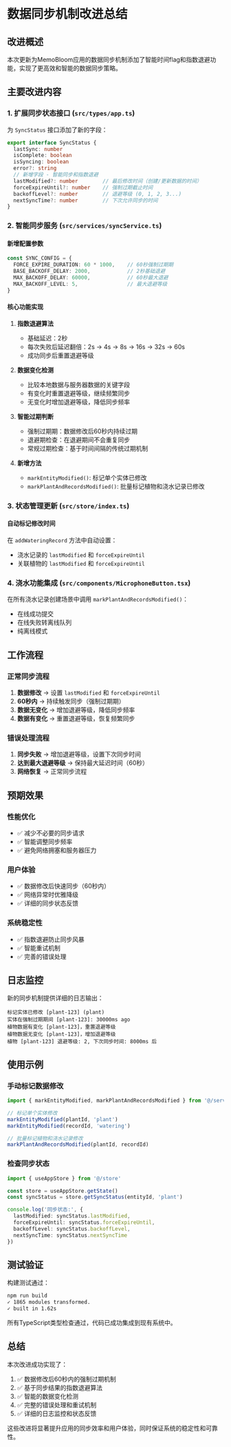 # 数据同步机制改进总结

## 改进概述

本次更新为MemoBloom应用的数据同步机制添加了智能时间flag和指数退避功能，实现了更高效和智能的数据同步策略。

## 主要改进内容

### 1. 扩展同步状态接口 (`src/types/app.ts`)

为 `SyncStatus` 接口添加了新的字段：

```typescript
export interface SyncStatus {
  lastSync: number
  isComplete: boolean
  isSyncing: boolean
  error?: string
  // 新增字段 - 智能同步和指数退避
  lastModified?: number        // 最后修改时间（创建/更新数据的时间）
  forceExpireUntil?: number    // 强制过期截止时间
  backoffLevel?: number        // 退避等级 (0, 1, 2, 3...)
  nextSyncTime?: number        // 下次允许同步的时间
}
```

### 2. 智能同步服务 (`src/services/syncService.ts`)

#### 新增配置参数
```typescript
const SYNC_CONFIG = {
  FORCE_EXPIRE_DURATION: 60 * 1000,    // 60秒强制过期期
  BASE_BACKOFF_DELAY: 2000,            // 2秒基础退避
  MAX_BACKOFF_DELAY: 60000,            // 60秒最大退避
  MAX_BACKOFF_LEVEL: 5,                // 最大退避等级
}
```

#### 核心功能实现

1. **指数退避算法**
   - 基础延迟：2秒
   - 每次失败后延迟翻倍：2s → 4s → 8s → 16s → 32s → 60s
   - 成功同步后重置退避等级

2. **数据变化检测**
   - 比较本地数据与服务器数据的关键字段
   - 有变化时重置退避等级，继续频繁同步
   - 无变化时增加退避等级，降低同步频率

3. **智能过期判断**
   - 强制过期期：数据修改后60秒内持续过期
   - 退避期检查：在退避期间不会重复同步
   - 常规过期检查：基于时间间隔的传统过期机制

4. **新增方法**
   - `markEntityModified()`: 标记单个实体已修改
   - `markPlantAndRecordsModified()`: 批量标记植物和浇水记录已修改

### 3. 状态管理更新 (`src/store/index.ts`)

#### 自动标记修改时间
在 `addWateringRecord` 方法中自动设置：
- 浇水记录的 `lastModified` 和 `forceExpireUntil`
- 关联植物的 `lastModified` 和 `forceExpireUntil`

### 4. 浇水功能集成 (`src/components/MicrophoneButton.tsx`)

在所有浇水记录创建场景中调用 `markPlantAndRecordsModified()`：
- 在线成功提交
- 在线失败转离线队列
- 纯离线模式

## 工作流程

### 正常同步流程
1. **数据修改** → 设置 `lastModified` 和 `forceExpireUntil`
2. **60秒内** → 持续触发同步（强制过期期）
3. **数据无变化** → 增加退避等级，降低同步频率
4. **数据有变化** → 重置退避等级，恢复频繁同步

### 错误处理流程
1. **同步失败** → 增加退避等级，设置下次同步时间
2. **达到最大退避等级** → 保持最大延迟时间（60秒）
3. **网络恢复** → 正常同步流程

## 预期效果

### 性能优化
- ✅ 减少不必要的同步请求
- ✅ 智能调整同步频率
- ✅ 避免网络拥塞和服务器压力

### 用户体验
- ✅ 数据修改后快速同步（60秒内）
- ✅ 网络异常时优雅降级
- ✅ 详细的同步状态反馈

### 系统稳定性
- ✅ 指数退避防止同步风暴
- ✅ 智能重试机制
- ✅ 完善的错误处理

## 日志监控

新的同步机制提供详细的日志输出：

```
标记实体已修改 [plant-123] (plant)
实体在强制过期期间 [plant-123]: 30000ms ago
植物数据有变化 [plant-123]，重置退避等级
植物数据无变化 [plant-123]，增加退避等级
植物 [plant-123] 退避等级: 2, 下次同步时间: 8000ms 后
```

## 使用示例

### 手动标记数据修改
```typescript
import { markEntityModified, markPlantAndRecordsModified } from '@/services/syncService'

// 标记单个实体修改
markEntityModified(plantId, 'plant')
markEntityModified(recordId, 'watering')

// 批量标记植物和浇水记录修改
markPlantAndRecordsModified(plantId, recordId)
```

### 检查同步状态
```typescript
import { useAppStore } from '@/store'

const store = useAppStore.getState()
const syncStatus = store.getSyncStatus(entityId, 'plant')

console.log('同步状态:', {
  lastModified: syncStatus.lastModified,
  forceExpireUntil: syncStatus.forceExpireUntil,
  backoffLevel: syncStatus.backoffLevel,
  nextSyncTime: syncStatus.nextSyncTime
})
```

## 测试验证

构建测试通过：
```bash
npm run build
✓ 1865 modules transformed.
✓ built in 1.62s
```

所有TypeScript类型检查通过，代码已成功集成到现有系统中。

## 总结

本次改进成功实现了：
1. ✅ 数据修改后60秒内的强制过期机制
2. ✅ 基于同步结果的指数退避算法
3. ✅ 智能的数据变化检测
4. ✅ 完整的错误处理和重试机制
5. ✅ 详细的日志监控和状态反馈

这些改进将显著提升应用的同步效率和用户体验，同时保证系统的稳定性和可靠性。
